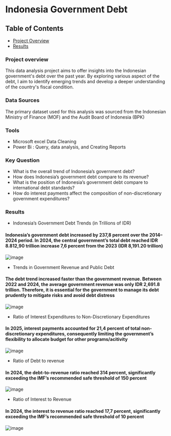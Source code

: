 # Indonesia Government Debt

## Table of Contents
-	[Project Overview](#project-overview)
-	[Results](#results)


### Project overview
This data analysis project aims to offer insights into the Indonesian government's debt over the past year. By exploring various aspect of the debt, I aim to identify emerging trends and develop a deeper understanding of the country's fiscal condition.


### Data Sources 
The primary dataset used for this analysis was sourced from the Indonesian Ministry of Finance (MOF) and the Audit Board of Indonesia (BPK)


### Tools
- Microsoft excel Data Cleaning
- Power Bi : Query, data analysis, and Creating Reports


### Key Question
- What is the overall trend of Indonesia’s government debt?
- How does Indonesia’s government debt compare to its revenue?
- What is the position of Indonesia’s government debt compare to international debt standards?
- How do interest payments affect the composition of non-discretionary government expenditures?

### Results
- Indonesia’s Government Debt Trends (in Trillions of IDR)
#### Indonesia’s government debt increased by 237,8 percent over the 2014–2024 period. In 2024, the central government’s total debt reached IDR 8.812,90 trillion  increase 7,6 percent from the 2023 (IDR 8,191.20 trillion)
![image](https://github.com/user-attachments/assets/66fa5e8b-7b71-4277-8cb6-e1326f44ce1b)


- Trends in Government Revenue and Public Debt
#### The debt trend increased faster than the government revenue. Between 2022 and 2024, the average government revenue was only IDR 2,691.8 trillion. Therefore, it is essential for the government to manage its debt prudently to mitigate risks and avoid debt distress
![image](https://github.com/user-attachments/assets/390f08ae-c121-4bdb-9246-0965244ef340)


- Ratio of Interest Expenditures to Non-Discretionary Expenditures
#### In 2025, interest payments accounted for 21,4 percent of total non-discretionary expenditures, consequently limiting the government’s flexibility to allocate budget for other programs/acitivity
![image](https://github.com/user-attachments/assets/f58f292b-9fc8-40e4-b17b-a736ed9b6f45)


- Ratio of Debt to revenue
#### In 2024, the debt-to-revenue ratio reached 314 percent, significantly exceeding the IMF’s recommended safe threshold of 150 percent
![image](https://github.com/user-attachments/assets/8a276f0c-8604-4d48-848d-845092435b59)


- Ratio of Interest to Revenue
#### In 2024, the interest to revenue ratio reached 17,7 percent, significantly exceeding the IMF’s recommended safe threshold of 10 percent
![image](https://github.com/user-attachments/assets/61dde2c2-6d5c-42f0-809c-292da965d611)






